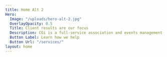 ```yaml
---
title: Home Alt 2
Hero:
  Image: "/uploads/hero-alt-2.jpg"
  OverlayOpacity: 0.5
  Title: Client results are our focus
  Description: CGi is a full-service association and events management company.
  Button Label: Learn how we help
  Button Url: "/services/"
layout: home
---
```


